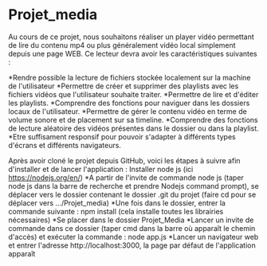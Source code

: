 # Projet_media

Au cours de ce projet, nous souhaitons réaliser un player vidéo permettant de lire du contenu mp4 ou plus généralement vidéo local simplement depuis une page WEB. Ce lecteur devra  avoir les caractéristiques suivantes : 

*Rendre possible la lecture de fichiers stockée localement sur la machine de l'utilisateur
*Permettre de créer et supprimer des playlists avec les fichiers vidéos que l'utilisateur souhaite traiter. 
*Permettre de lire et d'éditer les playlists.
*Comprendre des fonctions pour naviguer dans les dossiers locaux de l'utilisateur.
*Permettre de gérer le contenu vidéo en terme de volume sonore et de placement sur sa timeline.
*Comprendre des fonctions de lecture aléatoire des vidéos présentes dans le dossier ou dans la playlist.
*Etre suffisament responsif pour pouvoir s'adapter à différents types d'écrans et différents navigateurs.

Après avoir cloné le projet depuis GitHub, voici les étapes à suivre afin d'installer et de lancer l'application : 
Installer node js (ici https://nodejs.org/en/)
*A partir de l'invite de commande node js (taper node js dans la barre de recherche et prendre Nodejs command prompt), se déplacer vers le dossier contenant le dossier .git du projet (faire cd pour se déplacer vers .../Projet\_media)
*Une fois dans le dossier, entrer la commande suivante : npm install (cela installe toutes les librairies nécessaires)
*Se placer dans le dossier Projet\_Media
*Lancer un invite de commande dans ce dossier (taper cmd dans la barre où apparaît le chemin d'accès) et exécuter la commande : node app.js
*Lancer un navigateur web et entrer l'adresse http://localhost:3000, la page par défaut de l'application apparaît